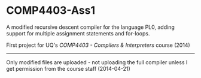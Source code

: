 COMP4403-Ass1
=============

A modified recursive descent compiler for the language PL0, adding support for multiple assignment statements and for-loops.

First project for UQ's *COMP4403 - Compilers \& Interpreters* course (2014)

----
Only modified files are uploaded - not uploading the full compiler unless I get permission from the course staff (2014-04-21)
